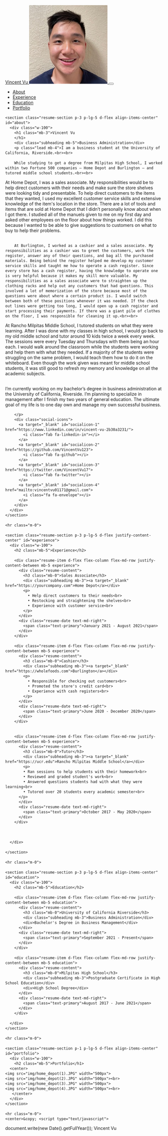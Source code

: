 <!DOCTYPE html>
<html lang="en">
<head>
  <meta charset='UTF-8'>
  <meta name="viewport" content="width=device-width, initial-scale=1, shrink-to-fit=no">
  <link rel="shortcut icon" href="img/hnet.com-image.ico">
  <meta name="description" content="Vincent's Resume">
  <meta name="author" content="862316303">

  <title>Vincent Vu - Business Administration</title>

  <!-- Bootstrap core CSS -->
  <link href="vendor/bootstrap/css/bootstrap.min.css" rel="stylesheet">

  <!-- Custom fonts for this template -->
  <link href="https://fonts.googleapis.com/css?family=Saira+Extra+Condensed:500,700" rel="stylesheet">
  <link href="https://fonts.googleapis.com/css?family=Muli:400,400i,800,800i" rel="stylesheet">
  <link href="vendor/fontawesome-free/css/all.min.css" rel="stylesheet">

  <!-- Custom styles for this template -->
  <link href="css/resume.min.css" rel="stylesheet">

</head>

<body id="page-top">
  <nav class="navbar navbar-expand-lg navbar-dark bg-primary fixed-top" id="sideNav">
    <a class="navbar-brand js-scroll-trigger" href="#page-top">
      <span class="d-block d-lg-none">Vincent Vu</span>
      <span class="d-none d-lg-block">
        <img class="img-fluid img-profile rounded-circle mx-auto mb-2" src="img/vincentvu(1).jpg" alt="Profile Picture">
    </a>
    <button class="navbar-toggler" type="button" data-toggle="collapse" data-target="#navbarSupportedContent" aria-controls="navbarSupportedContent" aria-expanded="false" aria-label="Toggle navigation">
      <span class="navbar-toggler-icon"></span>
    </button>
    <div class="collapse navbar-collapse" id="navbarSupportedContent">
      <ul class="navbar-nav">
        <li class="nav-item">
          <a class="nav-link js-scroll-trigger" href="#about">About</a>
        </li>
        <li class="nav-item">
          <a class="nav-link js-scroll-trigger" href="#experience">Experience</a>
        </li>
        <li class="nav-item">
          <a class="nav-link js-scroll-trigger" href="#education">Education</a>
        </li>
        <li class="nav-item">
          <a class="nav-link js-scroll-trigger" href="#portfolio">Portfolio</a>
        </li>
      </ul>
    </div>
  </div>
  </nav>

  <div class="container-fluid p-0">

    <section class="resume-section p-3 p-lg-5 d-flex align-items-center" id="about">
      <div class="w-100">
        <h1 class="mb-3">Vincent Vu
        </h1>
        <div class="subheading mb-5">Business Administration</div>
        <p class="lead mb-4">I am a business student at the University of California, Riverside.<br><br>

        While studying to get a degree from Milpitas High School, I worked within two Fortune 500 companies – Home Depot and Burlington – and tutored middle school students.<br><br>

At Home Depot, I was a sales associate. My responsibilities would be to help direct customers with their needs and make sure the store shelves were looking tidy and presentable. To help direct customers to the items that they wanted, I used my excellent customer service skills and extensive knowledge of the item's location in the store. There are a lot of tools and items that are sold at Home Depot that I didn’t personally know about when I got there. I studied all of the manuels given to me on my first day and asked other employees on the floor about how things worked. I did this because I wanted to be able to give suggestions to customers on what to buy to help their problems.
<br><br>

        At Burlington, I worked as a cashier and a sales associate. My responsibilities as a cashier was to greet the customers, work the register, answer any of their questions, and bag all the purchased materials. Being behind the register helped me develop my customer service skills and taught me how to operate a cash register. Since every store has a cash register, having the knowledge to operate one is very helpful because it makes my skill more valuable. My responsibilities as a sales associate were to straighten up the clothing racks and help out any customers that had questions. This involved a lot of memorization of the store because most of the questions were about where a certain product is. I would switch between both of these positions whenever it was needed. If the check out lines were getting too long, I would open up a cash register and start processing their payments. If there was a giant pile of clothes on the floor, I was responsible for cleaning it up.<br><br>

At Rancho Milpitas Middle School, I tutored students on what they were learning. After I was done with my classes in high school, I would go back to my old middle school and tutor around 10 kids twice a week every week. The sessions were every Tuesday and Thursdays with them being an hour each. I would walk around the classroom while the students were working and help them with what they needed. If a majority of the students were struggling on the same problem, I would teach them how to do it on the whiteboard. Even though the work given was meant for middle school students, it was still good to refresh my memory and knowledge on all the academic subjects.<br><br>

I’m currently working on my bachelor’s degree in business administration at the University of California, Riverside. I’m planning to specialize in management after I finish my two years of general education. The ultimate goal of my life is to one day own and manage my own successful business.

        </p>
        <div class="social-icons">
          <a target="_blank" id="socialicon-1" href="https://www.linkedin.com/in/vincent-vu-2b30a3231/">
            <i class="fab fa-linkedin-in"></i>
          </a>
          <a target="_blank" id="socialicon-2" href="https://github.com/VincentVu123">
            <i class="fab fa-github"></i>
          </a>
          <a target="_blank" id="socialicon-3" href="https://twitter.com/VincentVu17">
            <i class="fab fa-twitter"></i>
          </a>
          <a target="_blank" id="socialicon-4" href="mailto:vincentvu01171@gmail.com">
            <i class="fa fa-envelope"></i>
          </a>
        </div>
      </div>
    </section>

    <hr class="m-0">

    <section class="resume-section p-3 p-lg-5 d-flex justify-content-center" id="experience">
      <div class="w-100">
        <h2 class="mb-5">Experience</h2>

        <div class="resume-item d-flex flex-column flex-md-row justify-content-between mb-5 experience">
          <div class="resume-content">
            <h3 class="mb-0">Sales Associate</h3>
            <div class="subheading mb-3"><a target="_blank" href="https://yourcompany.com">Home Depot</a></div>
            <p>
              • Help direct customers to their needs<br> 
              • Restocking and straightening the shelves<br>
              • Experience with customer service<br>
            </p>
          </div>
          <div class="resume-date text-md-right">
            <span class="text-primary">January 2021 - August 2021</span>
          </div>
        </div>

        <div class="resume-item d-flex flex-column flex-md-row justify-content-between mb-5 experience">
          <div class="resume-content">
            <h3 class="mb-0">Cashier</h3>
            <div class="subheading mb-3"><a target="_blank" href="https://wholefoods.com">Burlington</a></div>
            <p>
              • Responsible for checking out customers<br>
              • Promoted the store's credit card<br>
              • Experience with cash registers<br>
            </p>
          </div>
          <div class="resume-date text-md-right">
            <span class="text-primary">June 2020 - December 2020</span>
          </div>
        </div>


        <div class="resume-item d-flex flex-column flex-md-row justify-content-between mb-5 experience">
          <div class="resume-content">
            <h3 class="mb-0">Tutor</h3>
            <div class="subheading mb-3"><a target="_blank" href="https://ucr.edu">Rancho Milpitas Middle School</a></div>
            <p>
            • Ran sessions to help students with their homework<br>
            • Reviewed and graded student's work<br>
            • Answered questions students had with what they were learning<br>
            • Tutored over 20 students every academic semester<br>
          </p>
          </div>
          <div class="resume-date text-md-right">
            <span class="text-primary">October 2017 - May 2020</span>
          </div>
        </div>



      </div>

    </section>

    <hr class="m-0">

    <section class="resume-section p-3 p-lg-5 d-flex align-items-center" id="education">
      <div class="w-100">
        <h2 class="mb-5">Education</h2>

        <div class="resume-item d-flex flex-column flex-md-row justify-content-between mb-5 education">
          <div class="resume-content">
            <h3 class="mb-0">University of California Riverside</h3>
            <div class="subheading mb-3">Business Administration</div>
            <div>Bachelor's Degree in Business Management</div>
          </div>
          <div class="resume-date text-md-right">
            <span class="text-primary">September 2021 - Present</span>
          </div>
        </div>

        <div class="resume-item d-flex flex-column flex-md-row justify-content-between mb-5 education">
          <div class="resume-content">
            <h3 class="mb-0">Milpitas High School</h3>
            <div class="subheading mb-3">Postgraduate Certificate in High School Education</div>
            <div>High School Degree</div>
          </div>
          <div class="resume-date text-md-right">
            <span class="text-primary">August 2017 - June 2021</span>
          </div>
        </div>

      </div>
    </section>

    <hr class="m-0">

    <section class="resume-section p-1 p-lg-5 d-flex align-items-center" id="portfolio">
      <div class="w-100">
        <h2 class="mb-5">Portfolio</h1>
      <center>
    <img src="img/home_depot(1).JPG" width="500px">
    <img src="img/home_depot(2).JPG" width="500px"><br>
    <img src="img/home_depot(3).JPG" width="500px">
    <img src="img/home_depot(4).JPG" width="500px"><br>
       </center>
      </div>
    </section>

    <hr class="m-0">
    <center>&copy; <script type="text/javascript">
  document.write(new Date().getFullYear());
  </script> Vincent Vu</center><br>
  </div>
  <!-- Bootstrap core JavaScript -->
  <script src="vendor/jquery/jquery.min.js"></script>
  <script src="vendor/bootstrap/js/bootstrap.bundle.min.js"></script>

  <!-- Plugin JavaScript -->
  <script src="vendor/jquery-easing/jquery.easing.min.js"></script>

  <!-- Custom scripts for this template -->
  <script src="js/resume.min.js"></script>
</body>
</html>
